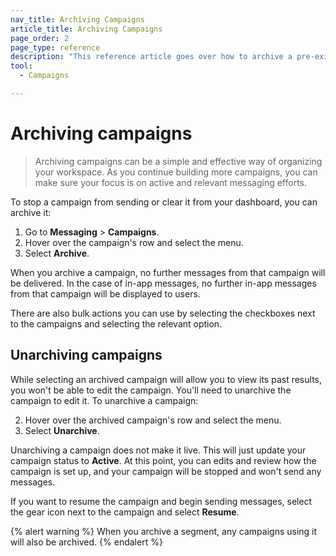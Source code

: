 ```yaml
---
nav_title: Archiving Campaigns
article_title: Archiving Campaigns
page_order: 2
page_type: reference
description: "This reference article goes over how to archive a pre-existing campaign, the effects of archiving a campaign, and how to resume that campaign if needed."
tool:
  - Campaigns

---
```


# Archiving campaigns

> Archiving campaigns can be a simple and effective way of organizing your workspace. As you continue building more campaigns, you can make sure your focus is on active and relevant messaging efforts.

To stop a campaign from sending or clear it from your dashboard, you can archive it:

1. Go to **Messaging** > **Campaigns**.
2. Hover over the campaign's row and select the <i class="fas fa-ellipsis-vertical"></i> menu. 
3. Select **Archive**.

When you archive a campaign, no further messages from that campaign will be delivered. In the case of in-app messages, no further in-app messages from that campaign will be displayed to users.

There are also bulk actions you can use by selecting the checkboxes next to the campaigns and selecting the relevant option.

## Unarchiving campaigns

While selecting an archived campaign will allow you to view its past results, you won't be able to edit the campaign. You'll need to unarchive the campaign to edit it. To unarchive a campaign:

2. Hover over the archived campaign's row and select the <i class="fas fa-ellipsis-vertical"></i> menu. 
3. Select **Unarchive**.

Unarchiving a campaign does not make it live. This will just update your campaign status to **Active**. At this point, you can edits and review how the campaign is set up, and your campaign will be stopped and won't send any messages.

If you want to resume the campaign and begin sending messages, select the gear icon next to the campaign and select **Resume**.

{% alert warning %}
When you archive a segment, any campaigns using it will also be archived.
{% endalert %}
